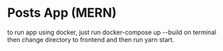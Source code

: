 # Posts App (MERN)

to run app using docker, just run docker-compose up --build on terminal then change directory to frontend and then run yarn start.
